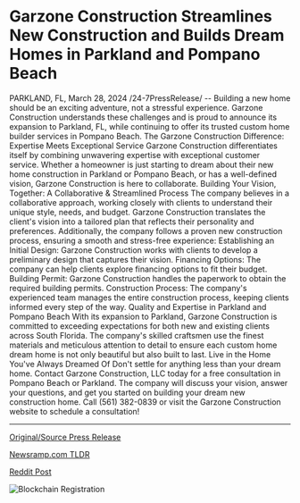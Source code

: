 # Garzone Construction Streamlines New Construction and Builds Dream Homes in Parkland and Pompano Beach

PARKLAND, FL, March 28, 2024 /24-7PressRelease/ -- Building a new home should be an exciting adventure, not a stressful experience. Garzone Construction understands these challenges and is proud to announce its expansion to Parkland, FL, while continuing to offer its trusted custom home builder services in Pompano Beach.  The Garzone Construction Difference: Expertise Meets Exceptional Service  Garzone Construction differentiates itself by combining unwavering expertise with exceptional customer service. Whether a homeowner is just starting to dream about their new home construction in Parkland or Pompano Beach, or has a well-defined vision, Garzone Construction is here to collaborate.  Building Your Vision, Together: A Collaborative & Streamlined Process  The company believes in a collaborative approach, working closely with clients to understand their unique style, needs, and budget. Garzone Construction translates the client's vision into a tailored plan that reflects their personality and preferences. Additionally, the company follows a proven new construction process, ensuring a smooth and stress-free experience:  Establishing an Initial Design: Garzone Construction works with clients to develop a preliminary design that captures their vision.  Financing Options: The company can help clients explore financing options to fit their budget. Building Permit: Garzone Construction handles the paperwork to obtain the required building permits. Construction Process: The company's experienced team manages the entire construction process, keeping clients informed every step of the way.  Quality and Expertise in Parkland and Pompano Beach  With its expansion to Parkland, Garzone Construction is committed to exceeding expectations for both new and existing clients across South Florida. The company's skilled craftsmen use the finest materials and meticulous attention to detail to ensure each custom home dream home is not only beautiful but also built to last.  Live in the Home You've Always Dreamed Of  Don't settle for anything less than your dream home. Contact Garzone Construction, LLC today for a free consultation in Pompano Beach or Parkland. The company will discuss your vision, answer your questions, and get you started on building your dream new construction home.  Call (561) 382-0839 or visit the Garzone Construction website to schedule a consultation! 

---

[Original/Source Press Release](https://www.24-7pressrelease.com/press-release/509609/garzone-construction-streamlines-new-construction-and-builds-dream-homes-in-parkland-and-pompano-beach)
                    

[Newsramp.com TLDR](None) 



[Reddit Post](https://www.reddit.com/r/newsramp/comments/1bppby8/garzone_construction_expands_to_parkland_fl/) 



![Blockchain Registration](https://cdn.newsramp.app/24-7PressRelease/qrcode/243/28/takeR4d0.webp)